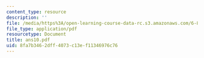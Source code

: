 ```yaml
---
content_type: resource
description: ''
file: /media/https%3A/open-learning-course-data-rc.s3.amazonaws.com/6-856j-randomized-algorithms-fall-2002/8fa7b3462dff4073c13ef11346976c76_ans10.pdf
file_type: application/pdf
resourcetype: Document
title: ans10.pdf
uid: 8fa7b346-2dff-4073-c13e-f11346976c76
---
```

